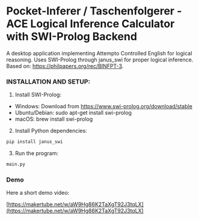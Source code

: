 # Pocket-Inferer / Taschenfolgerer - ACE Logical Inference Calculator with SWI-Prolog Backend

A desktop application implementing Attempto Controlled English for logical reasoning. Uses SWI-Prolog through janus_swi for proper logical inference. Based on: https://philpapers.org/rec/BINFPT-3.

### INSTALLATION AND SETUP:

1. Install SWI-Prolog:

- Windows: Download from https://www.swi-prolog.org/download/stable
- Ubuntu/Debian: sudo apt-get install swi-prolog
- macOS: brew install swi-prolog

2. Install Python dependencies:

```bash
pip install janus_swi
```

3. Run the program:

```bash
main.py
```

### Demo

Here a short demo video:

[https://makertube.net/w/aW9Hg86K2TaXgT92J3tqLX](https://makertube.net/w/aW9Hg86K2TaXgT92J3tqLX)
